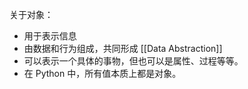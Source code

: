 关于对象：
- 用于表示信息
- 由数据和行为组成，共同形成 [[Data Abstraction]]
- 可以表示一个具体的事物，但也可以是属性、过程等等。
- 在 Python 中，所有值本质上都是对象。